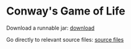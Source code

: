 # Conway's Game of Life
Download a runnable jar: [download](https://github.com/ColdStormy/Conway/blob/master/classes/artifacts/desktop_jar/Conways_GameOfLife.jar?raw=true)

Go directly to relevant source files: [source files](core/src/de/viasien/gameoflife/)
